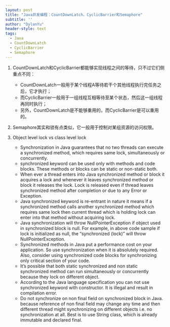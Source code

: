 ```yaml
---
layout: post
title: "Java并发编程：CountDownLatch、CyclicBarrier和Semaphore"
subtitle: ''
author: "DylanYu"
header-style: text
tags:
  - Java
  - CountDownLatch
  - CyclicBarrier
  - Semaphore
---
```


1. CountDownLatch和CyclicBarrier都能够实现线程之间的等待，只不过它们侧重点不同：

    - CountDownLatch一般用于某个线程A等待若干个其他线程执行完任务之后，它才执行；
    - 而CyclicBarrier一般用于一组线程互相等待至某个状态，然后这一组线程再同时执行；
    - 另外，CountDownLatch是不能够重用的，而CyclicBarrier是可以重用的。

2. Semaphore其实和锁有点类似，它一般用于控制对某组资源的访问权限。

3. Object level lock vs class level lock

    - Synchronization in Java guarantees that no two threads can execute a synchronized method, which requires same lock, simultaneously or concurrently.
    - synchronized keyword can be used only with methods and code blocks. These methods or blocks can be static or non-static both.
    - When ever a thread enters into Java synchronized method or block it acquires a lock and whenever it leaves synchronized method or block it releases the lock. Lock is released even if thread leaves synchronized method after completion or due to any Error or Exception.
    - Java synchronized keyword is re-entrant in nature it means if a synchronized method calls another synchronized method which requires same lock then current thread which is holding lock can enter into that method without acquiring lock.
    - Java synchronization will throw NullPointerException if object used in synchronized block is null. For example, in above code sample if lock is initialized as null, the “synchronized (lock)” will throw NullPointerException.
    - Synchronized methods in Java put a performance cost on your application. So use synchronization when it is absolutely required. Also, consider using synchronized code blocks for synchronizing only critical section of your code.
    - It’s possible that both static synchronized and non static synchronized method can run simultaneously or concurrently because they lock on different object.
    - According to the Java language specification you can not use synchronized keyword with constructor. It is illegal and result in compilation error.
    - Do not synchronize on non final field on synchronized block in Java. because reference of non final field may change any time and then different thread might synchronizing on different objects i.e. no synchronization at all. Best is to use String class, which is already immutable and declared final.